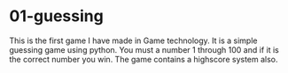 # 01-guessing
 This is the first game I have made in Game technology. It is a simple guessing game using python. You must a number 1 through 100 and if it is the correct number you win. The game contains a highscore system also.

